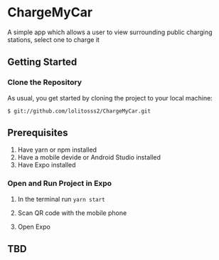 # ChargeMyCar
A simple app which allows a user to view surrounding public charging stations, select one to charge it

## Getting Started

### Clone the Repository

As usual, you get started by cloning the project to your local machine:

```
$ git://github.com/lolitosss2/ChargeMyCar.git
```

## Prerequisites
1. Have yarn or npm installed
2. Have a mobile devide or Android Studio installed
3. Have Expo installed

### Open and Run Project in Expo

1. In the terminal run `yarn start`

2. Scan QR code with the mobile phone

3. Open Expo

## TBD